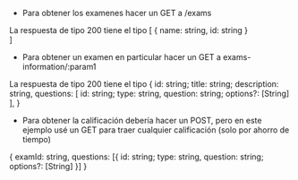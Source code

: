 - Para obtener los examenes hacer un GET a /exams 

La respuesta de tipo 200 tiene el tipo
[
   {
    name: string, id: string
    }   
]

- Para obtener un examen en particular hacer un GET a exams-information/:param1

La respuesta de tipo 200 tiene el tipo
{
    id: string;
    title: string;
    description: string,
    questions: [
        id: string;
        type: string,
        question: string;
        options?: [String]
    ],
}

- Para obtener la calificación debería hacer un POST, pero en este ejemplo usé un GET para traer cualquier calificación (solo por ahorro de tiempo)

{
    examId: string,
    questions: [{
        id: string;
        type: string,
        question: string;
        options?: [String]
    }]
}